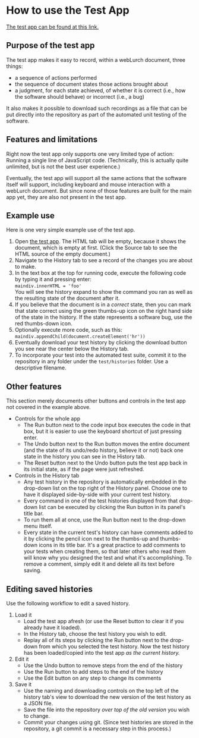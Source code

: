 
# How to use the Test App

[The test app can be found at this link.](../testapp/index.html)

## Purpose of the test app

The test app makes it easy to record, within a webLurch document,
three things:
 * a sequence of actions performed
 * the sequence of document states those actions brought about
 * a judgment, for each state achieved, of whether it is correct
   (i.e., how the software should behave) or incorrect
   (i.e., a bug)

It also makes it possible to download such recordings as a file
that can be put directly into the repository as part of the
automated unit testing of the software.

## Features and limitations

Right now the test app only supports one very limited type of
action:  Running a single line of JavaScript code.  (Technically,
this is actually quite *un*limited, but is not the best user
experience.)

Eventually, the test app will support all the same actions that
the software itself will support, including keyboard and mouse
interaction with a webLurch document.  But since none of those
features are built for the main app yet, they are also not present
in the test app.

## Example use

Here is one very simple example use of the test app.
 1. Open [the test app](../testapp/index.html).
    The HTML tab will be empty, because it shows the document,
    which is empty at first.
    (Click the Source tab to see the HTML source of the empty
    document.)
 1. Navigate to the History tab to see a record of the changes you
    are about to make.
 1. In the text box at the top for running code, execute the
    following code by typing it and pressing enter:
    <br>
    `maindiv.innerHTML = 'foo'`
    <br>
    You will see the history expand to show the command you ran
    as well as the resulting state of the document after it.
 1. If you believe that the document is in a *correct* state, then
    you can mark that state correct using the green thumbs-up icon
    on the right hand side of the state in the history.  If the
    state represents a software bug, use the red thumbs-down icon.
 1. Optionally execute more code, such as this:
    <br>
    `maindiv.appendChild(document.createElement('hr'))`
 1. Eventually download your test history by clicking the download
    button you see near the center below the History tab.
 1. To incorporate your test into the automated test suite, commit
    it to the repository in any folder under the `test/histories`
    folder.  Use a descriptive filename.

## Other features

This section merely documents other buttons and controls in the
test app not covered in the example above.
 * Controls for the whole app
   * The Run button next to the code input box executes the code in
     that box, but it is easier to use the keyboard shortcut of
     just pressing enter.
   * The Undo button next to the Run button moves the entire
     document (and the state of its undo/redo history, believe it
     or not) back one state in the history you can see in the
     History tab.
   * The Reset button next to the Undo button puts the test app
     back in its initial state, as if the page were just refreshed.
 * Controls in the History tab
   * Any test history in the repository is automatically embedded
     in the drop-down list on the top right of the History panel.
     Choose one to have it displayed side-by-side with your current
     test history.
   * Every command in one of the test histories displayed from that
     drop-down list can be executed by clicking the Run button in
     its panel's title bar.
   * To run them all at once, use the Run button next to the
     drop-down menu itself.
   * Every state in the current test's history can have comments
     added to it by clicking the pencil icon next to the thumbs-up
     and thumbs-down icons in its title bar.  It's a great practice
     to add comments to your tests when creating them, so that
     later others who read them will know why you designed the test
     and what it's accomplishing.  To remove a comment, simply edit
     it and delete all its text before saving.

## Editing saved histories

Use the following workflow to edit a saved history.
 1. Load it
    * Load the test app afresh (or use the Reset button to clear it
      if you already have it loaded).
    * In the History tab, choose the test history you wish to edit.
    * Replay all of its steps by clicking the Run button next to
      the drop-down from which you selected the test history.
      Now the test history has been loaded/copied into the test app
      *as the current history.*
 1. Edit it
    * Use the Undo button to remove steps from the end of the
      history
    * Use the Run button to add steps to the end of the history
    * Use the Edit button on any step to change its comments
 1. Save it
    * Use the naming and downloading controls on the top left of
      the history tab's view to download the new version of the
      test history as a JSON file.
    * Save the file into the repository *over top of the old
      version* you wish to change.
    * Commit your changes using git.
      (Since test histories are stored in the repository,
      a git commit is a necessary step in this process.)

